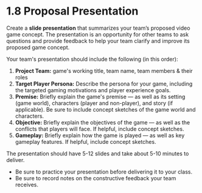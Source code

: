 # 1.8 Proposal Presentation

Create a **slide presentation** that summarizes your team’s proposed video game concept. The presentation is an opportunity for other teams to ask questions and provide feedback to help your team clarify and improve its proposed game concept.

Your team's presentation should include the following \(in this order\):

1. **Project Team:** game's working title, team name, team members & their roles
2. **Target Player Persona:** Describe the persona for your game, including the targeted gaming motivations and player experience goals.
3. **Premise:** Briefly explain the game's premise — as well as its setting \(game world\), characters \(player and non-player\), and story \(if applicable\). Be sure to include concept sketches of the game world and characters.
4. **Objective:** Briefly explain the objectives of the game — as well as the conflicts that players will face. If helpful, include concept sketches.
5. **Gameplay:** Briefly explain how the game is played — as well as key gameplay features. If helpful, include concept sketches.

The presentation should have 5-12 slides and take about 5-10 minutes to deliver.

* Be sure to practice your presentation before delivering it to your class.
* Be sure to record notes on the constructive feedback your team receives.
